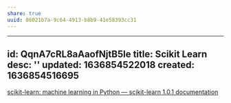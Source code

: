 ```yaml
---
share: true
uuid: 86021b7a-9c64-4913-b8b9-41e58393cc31
---
```

---
id: QqnA7cRL8aAaofNjtB5le
title: Scikit Learn
desc: ''
updated: 1636854522018
created: 1636854516695
---

[scikit-learn: machine learning in Python — scikit-learn 1.0.1 documentation](https://scikit-learn.org/stable/)